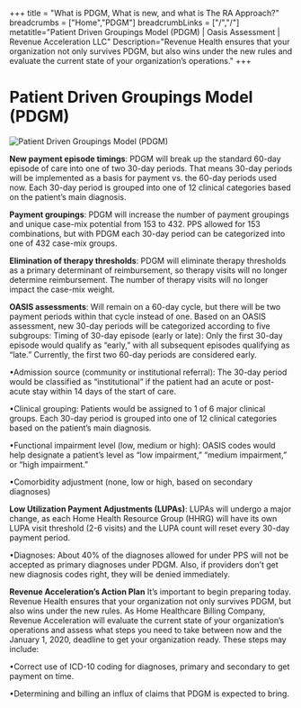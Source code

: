 +++
title = "What is PDGM, What is new, and what is The RA Approach?"
breadcrumbs = ["Home","PDGM"]
breadcrumbLinks = ["/","/"]
metatitle="Patient Driven Groupings Model (PDGM) | Oasis Assessment | Revenue Acceleration LLC"
Description="Revenue Health ensures that your organization not only survives PDGM, but also wins under the new rules and evaluate the current state of your organization’s operations."
+++

# Patient Driven Groupings Model (PDGM)

![Patient Driven Groupings Model (PDGM)](/img/resources/pdgm.png)

**New payment episode timings**: PDGM will break up the standard 60-day episode of care into one of two 30-day periods. That means 30-day periods will be implemented as a basis for payment vs. the 60-day periods used now. Each 30-day period is grouped into one of 12 clinical categories based on the patient’s main diagnosis.

**Payment groupings**: PDGM will increase the number of payment groupings and unique case-mix potential from 153 to 432. PPS allowed for 153 combinations, but with PDGM each 30-day period can be categorized into one of 432 case-mix groups.

**Elimination of therapy thresholds**: PDGM will eliminate therapy thresholds as a primary determinant of reimbursement, so therapy visits will no longer determine reimbursement. The number of therapy visits will no longer impact the case-mix weight.

**OASIS assessments**: Will remain on a 60-day cycle, but there will be two payment periods within that cycle instead of one. Based on an OASIS assessment, new 30-day periods will be categorized according to five subgroups:
Timing of 30-day episode (early or late): Only the first 30-day episode would qualify as “early,” with all subsequent episodes qualifying as “late.” Currently, the first two 60-day periods are considered early.

•Admission source (community or institutional referral): The 30-day period would be classified as “institutional” if the patient had an acute or post-acute stay within 14 days of the start of care.

•Clinical grouping: Patients would be assigned to 1 of 6 major clinical groups. Each 30-day period is grouped into one of 12 clinical categories based on the patient’s main diagnosis.

•Functional impairment level (low, medium or high): OASIS codes would help designate a patient’s level as “low impairment,” “medium impairment,” or “high impairment.”

•Comorbidity adjustment (none, low or high, based on secondary diagnoses)

**Low Utilization Payment Adjustments (LUPAs)**: LUPAs will undergo a major change, as each Home Health Resource Group (HHRG) will have its own LUPA visit threshold (2-6 visits) and the LUPA count will reset every 30-day payment period.

•Diagnoses: About 40% of the diagnoses allowed for under PPS will not be accepted as primary diagnoses under PDGM. Also, if providers don’t get new diagnosis codes right, they will be denied immediately.

**Revenue Acceleration’s Action Plan**
It’s important to begin preparing today. Revenue Health ensures that your organization not only survives PDGM, but also wins under the new rules. As Home Healthcare Billing Company, Revenue Acceleration will evaluate the current state of your organization’s operations and assess what steps you need to take between now and the January 1, 2020, deadline to get your organization ready. These steps may include:

•Correct use of ICD-10 coding for diagnoses, primary and secondary to get payment on time.

•Determining and billing an influx of claims that PDGM is expected to bring.
